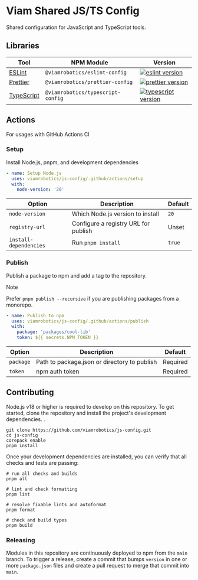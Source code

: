 # Viam Shared JS/TS Config

Shared configuration for JavaScript and TypeScript tools.

## Libraries

| Tool                          | NPM Module                        | Version                                   |
| ----------------------------- | --------------------------------- | ----------------------------------------- |
| [ESLint][eslint docs]         | `@viamrobotics/eslint-config`     | [![eslint version][]][eslint npm]         |
| [Prettier][prettier docs]     | `@viamrobotics/prettier-config`   | [![prettier version][]][prettier npm]     |
| [TypeScript][typescript docs] | `@viamrobotics/typescript-config` | [![typescript version][]][typescript npm] |

[eslint docs]: ./packages/eslint-config
[eslint npm]: https://www.npmjs.com/package/@viamrobotics/eslint-config
[eslint version]: https://img.shields.io/npm/v/@viamrobotics/eslint-config?style=flat-square
[prettier docs]: ./packages/prettier-config
[prettier npm]: https://www.npmjs.com/package/@viamrobotics/prettier-config
[prettier version]: https://img.shields.io/npm/v/@viamrobotics/prettier-config?style=flat-square
[typescript docs]: ./packages/typescript-config
[typescript npm]: https://www.npmjs.com/package/@viamrobotics/typescript-config
[typescript version]: https://img.shields.io/npm/v/@viamrobotics/typescript-config?style=flat-square

## Actions

For usages with GitHub Actions CI

### Setup

Install Node.js, pnpm, and development dependencies

```yaml
- name: Setup Node.js
  uses: viamrobotics/js-config/.github/actions/setup
  with:
    node-version: '20'
```

| Option                 | Description                          | Default |
| ---------------------- | ------------------------------------ | ------- |
| `node-version`         | Which Node.js version to install     | `20`    |
| `registry-url`         | Configure a registry URL for publish | Unset   |
| `install-dependencies` | Run `pnpm install`                   | `true`  |

### Publish

Publish a package to npm and add a tag to the repository.

> [!NOTE]
> Prefer `pnpm publish --recursive` if you are publishing packages from a monorepo.

```yaml
- name: Publish to npm
  uses: viamrobotics/js-config/.github/actions/publish
  with:
    package: 'packages/cool-lib'
    token: ${{ secrets.NPM_TOKEN }}
```

| Option    | Description                                  | Default  |
| --------- | -------------------------------------------- | -------- |
| `package` | Path to package.json or directory to publish | Required |
| `token`   | npm auth token                               | Required |

## Contributing

Node.js v18 or higher is required to develop on this repository. To get started, clone the repository and install the project's development dependencies. .

```shell
git clone https://github.com/viamrobotics/js-config.git
cd js-config
corepack enable
pnpm install
```

Once your development dependencies are installed, you can verify that all checks and tests are passing:

```shell
# run all checks and builds
pnpm all

# lint and check formatting
pnpm lint

# resolve fixable lints and autoformat
pnpm format

# check and build types
pnpm build
```

### Releasing

Modules in this repository are continuously deployed to npm from the `main` branch. To trigger a release, create a commit that bumps `version` in one or more `package.json` files and create a pull request to merge that commit into `main`.
